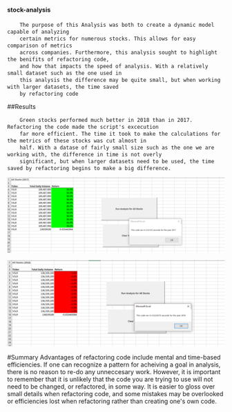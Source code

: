 #### stock-analysis
        The purpose of this Analysis was both to create a dynamic model capable of analyzing
        certain metrics for numerous stocks. This allows for easy comparison of metrics
        across companies. Furthermore, this analysis sought to highlight the benifits of refactoring code, 
        and how that impacts the speed of analysis. With a relatively small dataset such as the one used in 
        this analysis the difference may be quite small, but when working with larger datasets, the time saved
        by refactoring code 

##Results

        Green stocks performed much better in 2018 than in 2017. Refactoring the code made the script's excecution 
        far more efficient. The time it took to make the calculations for the metrics of these stocks was cut almost in
        half. With a datase of fairly small size such as the one we are working with, the difference in time is not overly
        significant, but when larger datasets need to be used, the time saved by refactoring begins to make a big difference.
        
![2017](VBA_Challenge_2017.png)

![2018](VBA_Challenge_2018.png)


#Summary
     Advantages of refactoring code include mental and time-based efficiencies. If one can recognize a pattern
       for acheiving a goal in analysis, there is no reason to re-do any unneccesary work. However, it is important
       to remember that it is unlikely that the code you are trying to use will not need to be changed, or refactored,
       in some way. It is easier to gloss over small details when refactoring code, and some mistakes may be overlooked
       or efficiencies lost when refactoring rather than creating one's own code. 
